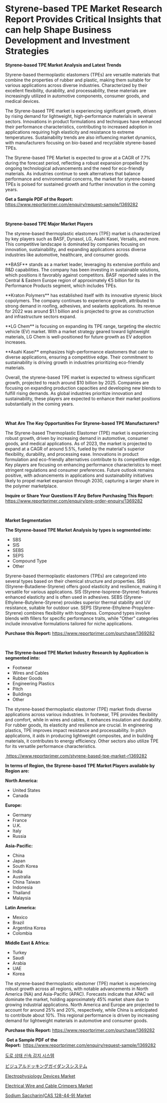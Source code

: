 <p><h1>Styrene-based TPE Market Research Report Provides Critical Insights that can help Shape Business Development and Investment Strategies</h1></p><p><strong>Styrene-based TPE Market Analysis and Latest Trends</strong></p>
<p><p>Styrene-based thermoplastic elastomers (TPEs) are versatile materials that combine the properties of rubber and plastic, making them suitable for various applications across diverse industries. Characterized by their excellent flexibility, durability, and processability, these materials are increasingly utilized in automotive components, consumer goods, and medical devices. </p><p>The Styrene-based TPE market is experiencing significant growth, driven by rising demand for lightweight, high-performance materials in several sectors. Innovations in product formulations and techniques have enhanced their performance characteristics, contributing to increased adoption in applications requiring high elasticity and resistance to extreme temperatures. Sustainability trends are also influencing market dynamics, with manufacturers focusing on bio-based and recyclable styrene-based TPEs.</p><p>The Styrene-based TPE Market is expected to grow at a CAGR of 7.7% during the forecast period, reflecting a robust expansion propelled by ongoing technological advancements and the need for eco-friendly materials. As industries continue to seek alternatives that balance performance and environmental concerns, the market for styrene-based TPEs is poised for sustained growth and further innovation in the coming years.</p></p>
<p><strong>Get a Sample PDF of the Report:&nbsp;</strong> <a href="https://www.reportprimer.com/enquiry/request-sample/1369282">https://www.reportprimer.com/enquiry/request-sample/1369282</a></p>
<p>&nbsp;</p>
<p><strong>Styrene-based TPE Major Market Players</strong></p>
<p><p>The styrene-based thermoplastic elastomers (TPE) market is characterized by key players such as BASF, Dynasol, LG, Asahi Kasei, Versalis, and more. This competitive landscape is dominated by companies focusing on innovation, sustainability, and expanding applications across diverse industries like automotive, healthcare, and consumer goods.</p><p>**BASF** stands as a market leader, leveraging its extensive portfolio and R&D capabilities. The company has been investing in sustainable solutions, which positions it favorably against competitors. BASF reported sales in the Central & Eastern Europe region of approximately €5 billion for its Performance Products segment, which includes TPEs.</p><p>**Kraton Polymers** has established itself with its innovative styrenic block copolymers. The company continues to experience growth, attributed to strong demand in roofing, adhesives, and sealants applications. Its revenue for 2022 was around $1.1 billion and is projected to grow as construction and infrastructure sectors expand.</p><p>**LG Chem** is focusing on expanding its TPE range, targeting the electric vehicle (EV) market. With a market strategy geared toward lightweight materials, LG Chem is well-positioned for future growth as EV adoption increases.</p><p>**Asahi Kasei** emphasizes high-performance elastomers that cater to diverse applications, ensuring a competitive edge. Their commitment to sustainability is driving growth in industries prioritizing eco-friendly materials.</p><p>Overall, the styrene-based TPE market is expected to witness significant growth, projected to reach around $10 billion by 2025. Companies are focusing on expanding production capacities and developing new blends to fulfill rising demands. As global industries prioritize innovation and sustainability, these players are expected to enhance their market positions substantially in the coming years.</p></p>
<p>&nbsp;</p>
<p><strong>What Are The Key Opportunities For Styrene-based TPE Manufacturers?</strong></p>
<p><p>The Styrene-based Thermoplastic Elastomer (TPE) market is experiencing robust growth, driven by increasing demand in automotive, consumer goods, and medical applications. As of 2023, the market is projected to expand at a CAGR of around 5.5%, fueled by the material's superior flexibility, durability, and processing ease. Innovations in product formulation and eco-friendly alternatives contribute to its competitive edge. Key players are focusing on enhancing performance characteristics to meet stringent regulations and consumer preferences. Future outlook remains positive, with advancements in applications and sustainability initiatives likely to propel market expansion through 2030, capturing a larger share in the polymer marketplace.</p></p>
<p><strong>Inquire or Share Your Questions If Any Before Purchasing This Report:</strong> <a href="https://www.reportprimer.com/enquiry/pre-order-enquiry/1369282">https://www.reportprimer.com/enquiry/pre-order-enquiry/1369282</a></p>
<p>&nbsp;</p>
<p><strong>Market Segmentation</strong></p>
<p><strong>The Styrene-based TPE Market Analysis by types is segmented into:</strong></p>
<p><ul><li>SBS</li><li>SIS</li><li>SEBS</li><li>SEPS</li><li>Compound Type</li><li>Other</li></ul></p>
<p><p>Styrene-based thermoplastic elastomers (TPEs) are categorized into several types based on their chemical structure and properties. SBS (Styrene-Butadiene-Styrene) offers good elasticity and resilience, making it versatile for various applications. SIS (Styrene-Isoprene-Styrene) features enhanced elasticity and is often used in adhesives. SEBS (Styrene-Ethylene-Butylene-Styrene) provides superior thermal stability and UV resistance, suitable for outdoor use. SEPS (Styrene-Ethylene-Propylene-Styrene) combines flexibility with toughness. Compound types involve blends with fillers for specific performance traits, while "Other" categories include innovative formulations tailored for niche applications.</p></p>
<p><strong>Purchase this Report:&nbsp;</strong><a href="https://www.reportprimer.com/purchase/1369282">https://www.reportprimer.com/purchase/1369282</a></p>
<p>&nbsp;</p>
<p><strong>The Styrene-based TPE Market Industry Research by Application is segmented into:</strong></p>
<p><ul><li>Footwear</li><li>Wires and Cables</li><li>Rubber Goods</li><li>Engineering Plastics</li><li>Pitch</li><li>Buildings</li><li>Other</li></ul></p>
<p><p>The styrene-based thermoplastic elastomer (TPE) market finds diverse applications across various industries. In footwear, TPE provides flexibility and comfort, while in wires and cables, it enhances insulation and durability. For rubber goods, its elasticity and resilience are crucial. In engineering plastics, TPE improves impact resistance and processability. In pitch applications, it aids in producing lightweight composites, and in building materials, it contributes to energy efficiency. Other sectors also utilize TPE for its versatile performance characteristics.</p></p>
<p><a href="https://www.reportprimer.com/styrene-based-tpe-market-r1369282">&nbsp;https://www.reportprimer.com/styrene-based-tpe-market-r1369282</a></p>
<p><strong>In terms of Region, the Styrene-based TPE Market Players available by Region are:</strong></p>
<p>
    <p> <strong> North America: </strong>
        <ul>
            <li>United States</li>
            <li>Canada</li>
        </ul>
        </p> 
    <p> <strong> Europe: </strong>
        <ul>
            <li>Germany</li>
            <li>France</li>
            <li>U.K.</li>
            <li>Italy</li>
            <li>Russia</li>
        </ul>
        </p> 
    <p> <strong> Asia-Pacific: </strong>
        <ul>
            <li>China</li>
            <li>Japan</li>
            <li>South Korea</li>
            <li>India</li>
            <li>Australia</li>
            <li>China Taiwan</li>
            <li>Indonesia</li>
            <li>Thailand</li>
            <li>Malaysia</li>
        </ul>
        </p> 
    <p> <strong> Latin America: </strong>
        <ul>
            <li>Mexico</li>
            <li>Brazil</li>
            <li>Argentina Korea</li>
            <li>Colombia</li>
        </ul>
        </p> 
    <p> <strong> Middle East & Africa: </strong>
        <ul>
            <li>Turkey</li>
            <li>Saudi</li>
            <li>Arabia</li>
            <li>UAE</li>
            <li>Korea</li>
        </ul>
    </p>
    </p>
<p><p>The styrene-based thermoplastic elastomer (TPE) market is experiencing robust growth across all regions, with notable advancements in North America (NA) and Asia-Pacific (APAC). Forecasts indicate that APAC will dominate the market, holding approximately 45% market share due to growing industrial applications. North America and Europe are projected to account for around 25% and 20%, respectively, while China is anticipated to contribute about 10%. This regional performance is driven by increasing demand for lightweight materials in automotive and consumer goods.</p></p>
<p><strong>Purchase this Report: </strong><a href="https://www.reportprimer.com/purchase/1369282">https://www.reportprimer.com/purchase/1369282</a></p>
<p>&nbsp;<strong>Get a Sample PDF of the Report:&nbsp;&nbsp;</strong><a href="https://www.reportprimer.com/enquiry/request-sample/1369282">https://www.reportprimer.com/enquiry/request-sample/1369282</a></p>
<p><strong></strong></p>
<p><p><a href="https://medium.com/@nikitabruen/%EA%B8%80%EB%A1%9C%EB%B2%8C-%EB%8F%84%EB%A1%9C-%EC%83%81%ED%83%9C-%EC%8B%A0%EC%86%8D-%ED%83%90%EC%A7%80-%EC%8B%9C%EC%8A%A4%ED%85%9C-%EC%8B%9C%EC%9E%A5-%ED%99%98%EA%B2%BD-%ED%96%A5%ED%9B%84-%ED%8A%B8%EB%A0%8C%EB%93%9C-%EB%B0%8F-%EC%8B%9C%EC%9E%A5-%EC%A0%84%EB%9E%B5-%EC%98%88%EC%B8%A1-2024-2031-a37709239843">도로 상태 신속 감지 시스템</a></p><p><a href="https://medium.com/@kellieblock/%E3%83%93%E3%82%B8%E3%83%A5%E3%82%A2%E3%83%AB%E3%83%89%E3%83%83%E3%82%AD%E3%83%B3%E3%82%B0%E3%82%AC%E3%82%A4%E3%83%80%E3%83%B3%E3%82%B9%E3%82%B7%E3%82%B9%E3%83%86%E3%83%A0%E5%B8%82%E5%A0%B4%E3%81%AE%E9%80%B2%E5%8C%96-%E3%82%B0%E3%83%AD%E3%83%BC%E3%83%90%E3%83%AB%E3%83%88%E3%83%AC%E3%83%B3%E3%83%89%E3%81%A8%E5%9C%B0%E5%9F%9F%E3%81%AE%E5%8B%95%E5%90%91-2024%E5%B9%B4-2031%E5%B9%B4-76a2e4fee68b">ビジュアルドッキングガイダンスシステム</a></p><p><a href="https://www.linkedin.com/pulse/market-dynamics-future-trends-global-electrophysiology-devices-jluxf?trackingId=Y%2B%2BsQR2BRG6thKZtd%2FB78w%3D%3D">Electrophysiology Devices Market</a></p><p><a href="https://github.com/nathandecarvalho/Market-Research-Report-List-5/blob/main/electrical-wire-and-cable-crimpers-market.md">Electrical Wire and Cable Crimpers Market</a></p><p><a href="https://issuu.com/reportprime-2/docs/sodium-saccharincas-128-44-9-market_7d74a833694da8">Sodium Saccharin(CAS 128-44-9) Market</a></p></p>